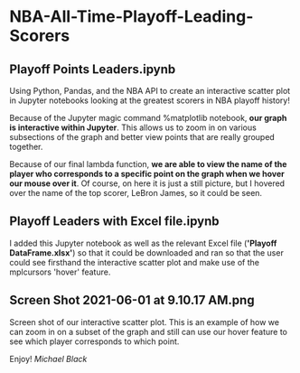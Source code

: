 # NBA-All-Time-Playoff-Leading-Scorers

## Playoff Points Leaders.ipynb
Using Python, Pandas, and the NBA API to create an interactive scatter plot in Jupyter notebooks looking at the greatest scorers in NBA playoff history!

Because of the Jupyter magic command %matplotlib notebook, **our graph is interactive within Jupyter**.  This allows us to zoom in on various subsections of the graph and better view points that are really grouped together.

Because of our final lambda function, **we are able to view the name of the player who corresponds to a specific point on the graph when we hover our mouse over it**.  Of course, on here it is just a still picture, but I hovered over the name of the top scorer, LeBron James, so it could be seen.

## Playoff Leaders with Excel file.ipynb
I added this Jupyter notebook as well as the relevant Excel file (**'Playoff DataFrame.xlsx'**) so that it could be downloaded and ran so that the user could see firsthand the interactive scatter plot and make use of the mplcursors 'hover' feature.

## Screen Shot 2021-06-01 at 9.10.17 AM.png
Screen shot of our interactive scatter plot.  This is an example of how we can zoom in on a subset of the graph and still can use our hover feature to see which player corresponds to which point.

Enjoy!
*Michael Black*
